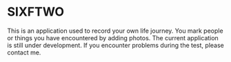 # SIXFTWO
This is an application used to record your own life journey. You mark people or things you have encountered by adding photos. The current application is still under development. If you encounter problems during the test, please contact me.
